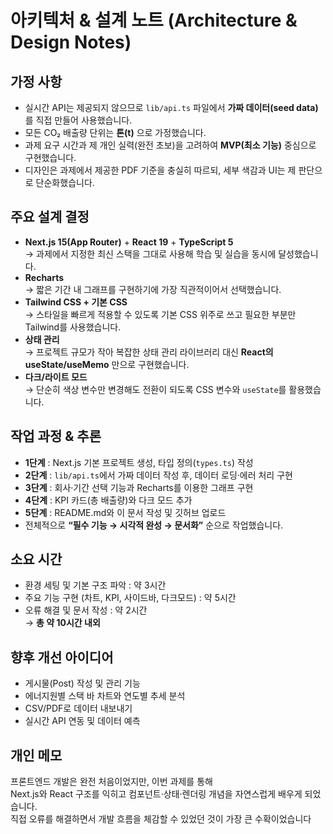 # 아키텍처 & 설계 노트 (Architecture & Design Notes)

## 가정 사항
- 실시간 API는 제공되지 않으므로 `lib/api.ts` 파일에서 **가짜 데이터(seed data)** 를 직접 만들어 사용했습니다.
- 모든 CO₂ 배출량 단위는 **톤(t)** 으로 가정했습니다.
- 과제 요구 시간과 제 개인 실력(완전 초보)을 고려하여 **MVP(최소 기능)** 중심으로 구현했습니다.
- 디자인은 과제에서 제공한 PDF 기준을 충실히 따르되, 세부 색감과 UI는 제 판단으로 단순화했습니다.

##  주요 설계 결정
- **Next.js 15(App Router)** + **React 19** + **TypeScript 5**  
  → 과제에서 지정한 최신 스택을 그대로 사용해 학습 및 실습을 동시에 달성했습니다.
- **Recharts**  
  → 짧은 기간 내 그래프를 구현하기에 가장 직관적이어서 선택했습니다.
- **Tailwind CSS + 기본 CSS**  
  → 스타일을 빠르게 적용할 수 있도록 기본 CSS 위주로 쓰고 필요한 부분만 Tailwind를 사용했습니다.
- **상태 관리**  
  → 프로젝트 규모가 작아 복잡한 상태 관리 라이브러리 대신 **React의 useState/useMemo** 만으로 구현했습니다.
- **다크/라이트 모드**  
  → 단순히 색상 변수만 변경해도 전환이 되도록 CSS 변수와 `useState`를 활용했습니다.

##  작업 과정 & 추론
- **1단계** : Next.js 기본 프로젝트 생성, 타입 정의(`types.ts`) 작성
- **2단계** : `lib/api.ts`에서 가짜 데이터 작성 후, 데이터 로딩·에러 처리 구현
- **3단계** : 회사·기간 선택 기능과 Recharts를 이용한 그래프 구현
- **4단계** : KPI 카드(총 배출량)와 다크 모드 추가
- **5단계** : README.md와 이 문서 작성 및 깃허브 업로드
- 전체적으로 **“필수 기능 → 시각적 완성 → 문서화”** 순으로 작업했습니다.

##  소요 시간
- 환경 세팅 및 기본 구조 파악 : 약 3시간
- 주요 기능 구현 (차트, KPI, 사이드바, 다크모드) : 약 5시간
- 오류 해결 및 문서 작성 : 약 2시간  
→ **총 약 10시간 내외**

##  향후 개선 아이디어
- 게시물(Post) 작성 및 관리 기능
- 에너지원별 스택 바 차트와 연도별 추세 분석
- CSV/PDF로 데이터 내보내기
- 실시간 API 연동 및 데이터 예측

## 개인 메모
프론트엔드 개발은 완전 처음이었지만, 이번 과제를 통해  
Next.js와 React 구조를 익히고 컴포넌트·상태·렌더링 개념을 자연스럽게 배우게 되었습니다.  
직접 오류를 해결하면서 개발 흐름을 체감할 수 있었던 것이 가장 큰 수확이었습니다
